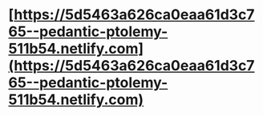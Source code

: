 # [https://5d5463a626ca0eaa61d3c765--pedantic-ptolemy-511b54.netlify.com](https://5d5463a626ca0eaa61d3c765--pedantic-ptolemy-511b54.netlify.com)
